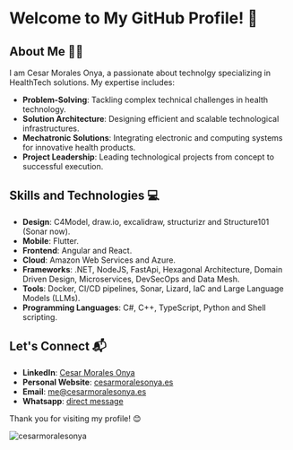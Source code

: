 # Welcome to My GitHub Profile! 👋

## About Me 🙋🏽

I am Cesar Morales Onya, a passionate about technolgy specializing in HealthTech solutions. My expertise includes:

- **Problem-Solving**: Tackling complex technical challenges in health technology.
- **Solution Architecture**: Designing efficient and scalable technological infrastructures.
- **Mechatronic Solutions**: Integrating electronic and computing systems for innovative health products.
- **Project Leadership**: Leading technological projects from concept to successful execution.


## Skills and Technologies 💻

- **Design**: C4Model, draw.io, excalidraw, structurizr and Structure101 (Sonar now).
- **Mobile**: Flutter.
- **Frontend**: Angular and React.
- **Cloud**: Amazon Web Services and Azure.
- **Frameworks**: .NET, NodeJS, FastApi, Hexagonal Architecture, Domain Driven Design, Microservices, DevSecOps and Data Mesh.
- **Tools**: Docker, CI/CD pipelines, Sonar, Lizard, IaC and Large Language Models (LLMs).
- **Programming Languages**: C#, C++, TypeScript, Python and Shell scripting.

## Let's Connect 📬

- **LinkedIn**: [Cesar Morales Onya](https://www.linkedin.com/in/cesarmoralesonya/?locale=en_US)
- **Personal Website**: [cesarmoralesonya.es](https://cesarmoralesonya.es)
- **Email**: me@cesarmoralesonya.es
- **Whatsapp**: [direct message](https://wa.me/34635365817)



Thank you for visiting my profile! 😊
<br />
<div>
  <img align="center" src="https://github-readme-stats.vercel.app/api/top-langs/?username=cesarmoralesonya&layout=donut&hide=html,css,javascript,ruby&theme=react&langs_count=8" alt="cesarmoralesonya" />
<div/>
<br />
